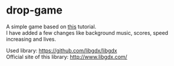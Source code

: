 # drop-game

A simple game based on <a href="https://github.com/libgdx/libgdx/wiki/A-simple-game">this</a> tutorial.</br>
I have added a few changes like background music, scores, speed increasing and lives.

Used library: https://github.com/libgdx/libgdx </br>
Official site of this library: http://www.libgdx.com/
